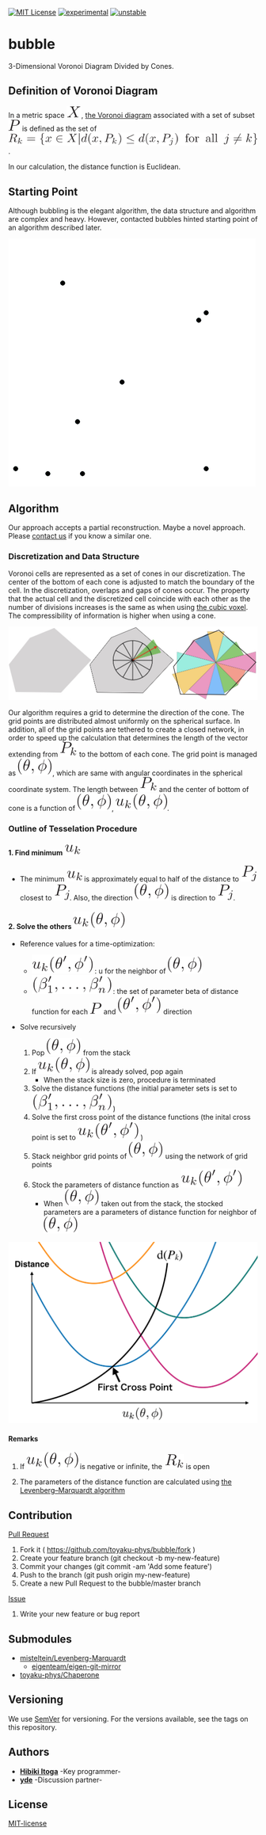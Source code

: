 [![MIT License](http://img.shields.io/badge/license-MIT-blue.svg?style=flat)](LICENSE)
[![experimental](http://badges.github.io/stability-badges/dist/experimental.svg)](http://github.com/badges/stability-badges)
[![unstable](http://badges.github.io/stability-badges/dist/unstable.svg)](http://github.com/badges/stability-badges)


# bubble
3-Dimensional Voronoi Diagram Divided by Cones.

## Definition of Voronoi Diagram
In a metric space ![X](docs/fig/X.svg), [the Voronoi diagram](https://en.wikipedia.org/wiki/Voronoi_diagram) associated with a set of subset ![P](docs/fig/P.svg) is defined as the set of 
![Rk](docs/fig/Rk.svg).

In our calculation, the distance function is Euclidean.

## Starting Point
Although bubbling is the elegant algorithm, the data structure and algorithm are complex and heavy.  However, contacted bubbles hinted starting point of an algorithm described later.

![bubbling](docs/fig/Voronoi_growth_euclidean.gif)


## Algorithm
Our approach accepts a partial reconstruction.
Maybe a novel approach. 
Please [contact us](https://github.com/toyaku-phys/bubble/issues) if you know a similar one.

### Discretization and Data Structure
Voronoi cells are represented as a set of cones in our discretization.
The center of the bottom of each cone is adjusted to match the boundary of the cell.
In the discretization, overlaps and gaps of cones occur.
The property that the actual cell and the discretized cell coincide with each other as the number of divisions increases is the same as when using [the cubic voxel](https://en.wikipedia.org/wiki/Voxel).
The compressibility of information is higher when using a cone.

![bubbling](docs/fig/discretization.jpeg)

Our algorithm requires a grid to determine the direction of the cone.
The grid points are distributed almost uniformly on the spherical surface.
In addition, all of the grid points are tethered to create a closed network, in order to speed up the calculation that determines the length of the vector extending from ![Pk](docs/fig/Pk.svg) to the bottom of each cone.
The grid point is managed as ![theta_phi](docs/fig/theta_phi.svg), which are same with angular coordinates in the spherical coordinate system.
The length between ![Pk](docs/fig/Pk.svg) and the center of bottom of cone is a function of ![theta_phi](docs/fig/theta_phi.svg), ![u_func](docs/fig/u_func.svg).

### Outline of Tesselation Procedure
#### 1. Find minimum ![uk](docs/fig/uk.svg)
- The minimum ![uk](docs/fig/uk.svg) is approximately equal to half of the distance to ![Pj](docs/fig/Pj.svg) closest to ![Pj](docs/fig/Pj.svg). Also, the direction ![theta_phi](docs/fig/theta_phi.svg) is direction to ![Pj](docs/fig/Pj.svg).

#### 2. Solve the others ![u_func](docs/fig/u_func.svg)

- Reference values for a time-optimization:

    - ![u_func_dash](docs/fig/u_func_dash.svg) : u for the neighbor of ![theta_phi](docs/fig/theta_phi.svg)
    - ![betaset_dash](docs/fig/betaset_dash.svg) : the set of parameter beta of distance function for each ![P](docs/fig/P.svg) and ![theta_phi_dash](docs/fig/theta_phi_dash.svg) direction
- Solve recursively
	1. Pop ![theta_phi](docs/fig/theta_phi.svg) from the stack
    2. If ![u_func](docs/fig/u_func.svg) is already solved, pop again
    	- When the stack size is zero, procedure is terminated
    3. Solve the distance functions (the initial parameter sets is set to ![betaset_dash](docs/fig/betaset_dash.svg) )
    4. Solve the first cross point of the distance functions (the inital cross point is set to ![u_func_dash](docs/fig/u_func_dash.svg) )
    5. Stack neighbor grid points of ![theta_phi](docs/fig/theta_phi.svg) using the network of grid points
    6. Stock the parameters of distance function as ![u_func_dash](docs/fig/u_func_dash.svg)
        - When ![theta_phi](docs/fig/theta_phi.svg) taken out from the stack, the stocked parameters are a parameters of distance function for neighbor of ![theta_phi](docs/fig/theta_phi.svg)

<img src="docs/fig/cross_point.png" width="600px">

#### Remarks
1. If ![u_func](docs/fig/u_func.svg) is negative or infinite, the ![Rk](docs/fig/Rk_simple.svg) is open
    
2. The parameters of the distance function are calculated using [the Levenberg–Marquardt algorithm](https://en.wikipedia.org/wiki/Levenberg–Marquardt_algorithm)


## Contribution
[Pull Request](https://github.com/toyaku-phys/bubble/pulls)

1. Fork it ( https://github.com/toyaku-phys/bubble/fork )
2. Create your feature branch (git checkout -b my-new-feature)
3. Commit your changes (git commit -am 'Add some feature')
4. Push to the branch (git push origin my-new-feature)
5. Create a new Pull Request to the bubble/master branch

[Issue](https://github.com/toyaku-phys/bubble/issues)

1. Write your new feature or bug report

## Submodules
- [misteltein/Levenberg-Marquardt](https://github.com/misteltein/Levenberg-Marquardt)
    - [eigenteam/eigen-git-mirror](https://github.com/eigenteam/eigen-git-mirror)
- [toyaku-phys/Chaperone](https://github.com/toyaku-phys/Chaperone)


## Versioning
We use [SemVer](http://semver.org/) for versioning. 
For the versions available, see the tags on this repository.

## Authors
* [**Hibiki Itoga**](https://github.com/misteltein) -Key programmer-
* [**yde**](https://github.com/master-yde) -Discussion partner-

## License
[MIT-license](LICENSE)
